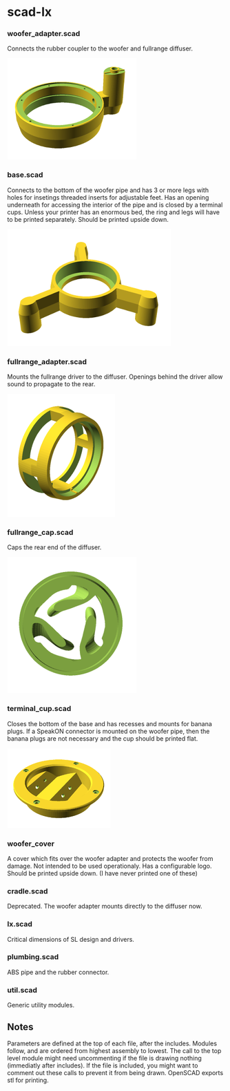 # scad-lx

### woofer_adapter.scad
Connects the rubber coupler to the woofer and fullrange diffuser.

![woofer_adapter](/images/woofer_adapter.png)

### base.scad
Connects to the bottom of the woofer pipe and has 3 or more legs with holes for insetings threaded inserts for adjustable feet. Has an opening underneath for accessing the interior of the pipe and is closed by a terminal cups. Unless your printer has an enormous bed, the ring and legs will have to be printed separately. Should be printed upside down.

![base](/images/base.png)

### fullrange_adapter.scad
Mounts the fullrange driver to the diffuser. Openings behind the driver allow sound to propagate to the rear.

![fullrange_adapter](/images/fullrange_adapter.png)

### fullrange_cap.scad
Caps the rear end of the diffuser.

![fullrange_cap](/images/fullrange_cap.png)

### terminal_cup.scad
Closes the bottom of the base and has recesses and mounts for banana plugs. If a SpeakON connector is mounted on the woofer pipe, then the banana plugs are not necessary and the cup should be printed flat.

![terminal_cup](/images/terminal_cup.png)

### woofer_cover
A cover which fits over the woofer adapter and protects the woofer from damage. Not intended to be used operationaly. Has a configurable logo. Should be printed upside down. (I have never printed one of these)

### cradle.scad
Deprecated. The woofer adapter mounts directly to the diffuser now.

### lx.scad
Critical dimensions of SL design and drivers.

### plumbing.scad
ABS pipe and the rubber connector.

### util.scad
Generic utility modules.

## Notes
Parameters are defined at the top of each file, after the includes. Modules follow, and are ordered from highest assembly to lowest. The call to the top level module might need uncommenting if the file is drawing nothing (immediatly after includes). If the file is included, you might want to comment out these calls to prevent it from being drawn. OpenSCAD exports stl for printing.






